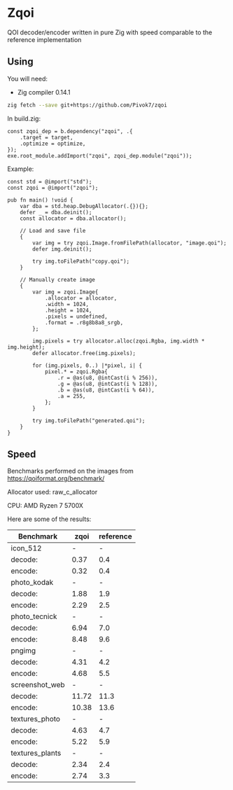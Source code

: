 # Zqoi

QOI decoder/encoder written in pure Zig with speed comparable to the reference implementation

## Using

You will need:

* Zig compiler 0.14.1

```bash
zig fetch --save git+https://github.com/Pivok7/zqoi
```

In build.zig:

```zig
const zqoi_dep = b.dependency("zqoi", .{
    .target = target,
    .optimize = optimize,
});
exe.root_module.addImport("zqoi", zqoi_dep.module("zqoi"));
```
Example:

```zig
const std = @import("std");
const zqoi = @import("zqoi");

pub fn main() !void {
    var dba = std.heap.DebugAllocator(.{}){};
    defer _ = dba.deinit();
    const allocator = dba.allocator();

    // Load and save file
    {
        var img = try zqoi.Image.fromFilePath(allocator, "image.qoi");
        defer img.deinit();

        try img.toFilePath("copy.qoi");
    }

    // Manually create image
    {
        var img = zqoi.Image{
            .allocator = allocator,
            .width = 1024,
            .height = 1024,
            .pixels = undefined,
            .format = .r8g8b8a8_srgb,
        };

        img.pixels = try allocator.alloc(zqoi.Rgba, img.width * img.height);
        defer allocator.free(img.pixels);

        for (img.pixels, 0..) |*pixel, i| {
            pixel.* = zqoi.Rgba{
                .r = @as(u8, @intCast(i % 256)),
                .g = @as(u8, @intCast(i % 128)),
                .b = @as(u8, @intCast(i % 64)),
                .a = 255,
            };
        }

        try img.toFilePath("generated.qoi");
    }
}
```

## Speed

Benchmarks performed on the images from https://qoiformat.org/benchmark/

Allocator used: raw_c_allocator

CPU: AMD Ryzen 7 5700X

Here are some of the results:

|Benchmark      |zqoi   |reference  |
|-              |-      |-          |
|icon_512       |-      |-          |
|decode:        |0.37   |0.4        |
|encode:        |0.32   |0.4        |
|photo_kodak    |-      |-          |
|decode:		|1.88   |1.9        |
|encode:		|2.29   |2.5        |
|photo_tecnick  |-      |-          |
|decode:		|6.94   |7.0        |
|encode:		|8.48   |9.6        |
|pngimg         |-      |-          |
|decode:		|4.31   |4.2        |
|encode:		|4.68   |5.5        |
|screenshot_web |-      |-          |
|decode:		|11.72  |11.3       |
|encode:		|10.38  |13.6       |
|textures_photo |-      |-          |
|decode:		|4.63   |4.7        |
|encode:		|5.22   |5.9        |
|textures_plants|-      |-          |
|decode:		|2.34   |2.4        |
|encode:		|2.74   |3.3        |
